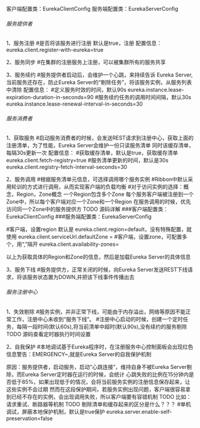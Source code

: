 客户端配置类：EurekaClientConfig
服务端配置类：EurekaServerConfig

###### 服务提供者 #####

1、服务注册
#是否将该服务进行注册 默认是true，注册
配置信息：
eureka.client.register-with-eureka=true

2、服务同步
#在集群的注册服务上注册，可以被集群所有的服务共享

3、服务续约
#服务提供者启动后，会维护一个心跳，来持续告诉 Eureka Server,当前服务还存在，防止Eureka Server的“剔除任务”，将该服务实例，从服务列表中清除
配置信息：
#定义服务时效的时间，默认90s
eureka.instance.lease-expiration-duration-in-seconds=90
#服务续约任务的调用时间间隔，默认30s
eureka.instance.lease-renewal-interval-in-seconds=30


###### 服务消费者 ######

1、获取服务
#启动服务消费者的时候，会发送REST请求到注册中心，获取上面的注册清单，为了性能，Eureka Server会维护一份只读服务清单
同时该缓存清单，每隔30s更新一次
配置信息：
#获取缓存清单，默认是true，获取缓存清单
eureka.client.fetch-registry=true
#服务清单更新的时间，默认是30s
eureka.client.registry-fetch-interval-seconds=30

2、服务调用
#根据服务清单元信息，可选择调用哪个服务实例
#Ribbon中默认采用轮训的方式进行调用，从而实现客户端的负载均衡
#对于访问实例的选择：概念，Region，Zone概念
一个Region包含多个Zone
每个服务客户端被注册到一个Zone中，所以每个客户端对应一个Zone和一个Region
在服务调用的时候，优先访问同一个Zone中的服务提供方
TODO 源码详解
###客户端配置类：EurekaClientConfig
###服务端配置类：EurekaServerConfig

#客户端，设置region 默认是
eureka.client.region=default，没有特殊配置，就使用 eureka.client.serviceUrl.defaultZone =
#客户端，设置zone，可配置多个，用“,”隔开
eureka.client.availability-zones=

以上为获取具体的Region和Zone的信息，然后是加载Eureka Server的具体信息







3、服务下线
#服务提供方，正常关闭的时候，向Eureka Server发送REST下线请求，将该服务状态置为DOWN,并把该下线事件传播出去

###### 服务注册中心 ######

1、失效剔除
#服务实例，并非正常下线，可能由于内存溢出，网络等原因不能正常工作，注册中心未收到“服务下线”。
#注册中心启动的时候，创建一个定时任务，每隔一段时间(默认60s),将当前清单中超时(默认90s),没有续约的服务剔除
TODO 源码查看定时器执行时间设置

2、自我保护
#本地调试基于Eureka程序时，在注册服务中心控制面板会出现红色信息警告：EMERGENCY~,就是Eureka Server的自我保护机制

原因：服务提供者，启动服务，启动“心跳连接”，维持自身不被Eureka Server剔除，而Eureka Server定时器在运行的时候，会统计
心跳失败的比例在15分钟内是否低于85%，如果出现低于的情况，会将当前服务实例的注册信息保存起来，让这些实例不会过期
然而在这段保护期间，若服务实例出现问题，客户端很容易拿到已经不存在的实例，会出现调用失败，所以客户端要有容错机制
TODO 比如：请求重试、断路器等机制    TODO 剔除清单和缓存起来的区分是什么？？？
#单机调试，屏蔽本地保护机制，默认是true保护
eureka.server.enable-self-preservation=false


























